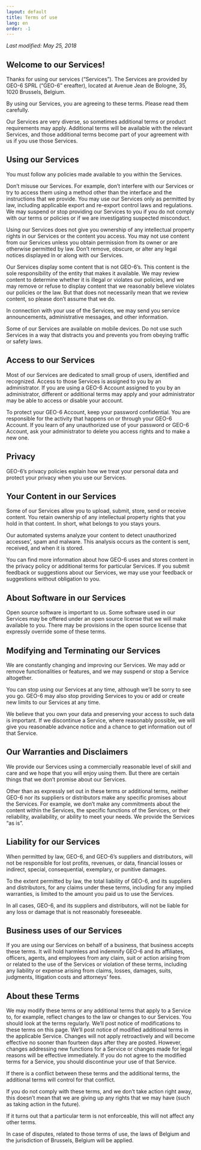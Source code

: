 ```yaml
---
layout: default
title: Terms of use
lang: en
order: -1
---
```

*Last modified: May 25, 2018*

## Welcome to our Services!

Thanks for using our services (“Services”). The Services are provided by GEO-6 SPRL (“GEO-6” ereafter), located at Avenue Jean de Bologne, 35, 1020 Brussels, Belgium.

By using our Services, you are agreeing to these terms. Please read them carefully.

Our Services are very diverse, so sometimes additional terms or product requirements may apply. Additional terms will be available with the relevant Services, and those additional terms become part of your agreement with us if you use those Services.

## Using our Services

You must follow any policies made available to you within the Services.

Don’t misuse our Services. For example, don’t interfere with our Services or try to access them using a method other than the interface and the instructions that we provide. You may use our Services only as permitted by law, including applicable export and re-export control laws and regulations. We may suspend or stop providing our Services to you if you do not comply with our terms or policies or if we are investigating suspected misconduct.

Using our Services does not give you ownership of any intellectual property rights in our Services or the content you access. You may not use content from our Services unless you obtain permission from its owner or are otherwise permitted by law. Don’t remove, obscure, or alter any legal notices displayed in or along with our Services.

Our Services display some content that is not GEO-6’s. This content is the sole responsibility of the entity that makes it available. We may review content to determine whether it is illegal or violates our policies, and we may remove or refuse to display content that we reasonably believe violates our policies or the law. But that does not necessarily mean that we review content, so please don’t assume that we do.

In connection with your use of the Services, we may send you service announcements, administrative messages, and other information.

Some of our Services are available on mobile devices. Do not use such Services in a way that distracts you and prevents you from obeying traffic or safety laws.

## Access to our Services

Most of our Services are dedicated to small group of users, identified and recognized.
Access to those Services is assigned to you by an administrator. If you are using a GEO-6 Account assigned to you by an administrator, different or additional terms may apply and your administrator may be able to access or disable your account.

To protect your GEO-6 Account, keep your password confidential. You are responsible for the activity that happens on or through your GEO-6 Account. If you learn of any unauthorized use of your password or GEO-6 Account, ask your administrator to delete you access rights and to make a new one.

## Privacy

GEO-6’s privacy policies explain how we treat your personal data and protect your privacy when you use our Services.

## Your Content in our Services

Some of our Services allow you to upload, submit, store, send or receive content. You retain ownership of any intellectual property rights that you hold in that content. In short, what belongs to you stays yours.

Our automated systems analyze your content to detect unauthorized accesses’, spam and malware. This analysis occurs as the content is sent, received, and when it is stored.

You can find more information about how GEO-6 uses and stores content in the privacy policy or additional terms for particular Services. If you submit feedback or suggestions about our Services, we may use your feedback or suggestions without obligation to you.

## About Software in our Services

Open source software is important to us. Some software used in our Services may be offered under an open source license that we will make available to you. There may be provisions in the open source license that expressly override some of these terms.

## Modifying and Terminating our Services

We are constantly changing and improving our Services. We may add or remove functionalities or features, and we may suspend or stop a Service altogether.

You can stop using our Services at any time, although we’ll be sorry to see you go. GEO-6 may also stop providing Services to you or add or create new limits to our Services at any time.

We believe that you own your data and preserving your access to such data is important. If we discontinue a Service, where reasonably possible, we will give you reasonable advance notice and a chance to get information out of that Service.

## Our Warranties and Disclaimers

We provide our Services using a commercially reasonable level of skill and care and we hope that you will enjoy using them. But there are certain things that we don’t promise about our Services.

Other than as expressly set out in these terms or additional terms, neither GEO-6 nor its suppliers or distributors make any specific promises about the Services. For example, we don’t make any commitments about the content within the Services, the specific functions of the Services, or their reliability, availability, or ability to meet your needs. We provide the Services “as is”.

## Liability for our Services

When permitted by law, GEO-6, and GEO-6’s suppliers and distributors, will not be responsible for lost profits, revenues, or data, financial losses or indirect, special, consequential, exemplary, or punitive damages.

To the extent permitted by law, the total liability of GEO-6, and its suppliers and distributors, for any claims under these terms, including for any implied warranties, is limited to the amount you paid us to use the Services.

In all cases, GEO-6, and its suppliers and distributors, will not be liable for any loss or damage that is not reasonably foreseeable.

## Business uses of our Services

If you are using our Services on behalf of a business, that business accepts these terms. It will hold harmless and indemnify GEO-6 and its affiliates, officers, agents, and employees from any claim, suit or action arising from or related to the use of the Services or violation of these terms, including any liability or expense arising from claims, losses, damages, suits, judgments, litigation costs and attorneys’ fees.

## About these Terms
We may modify these terms or any additional terms that apply to a Service to, for example, reflect changes to the law or changes to our Services. You should look at the terms regularly. We’ll post notice of modifications to these terms on this page. We’ll post notice of modified additional terms in the applicable Service. Changes will not apply retroactively and will become effective no sooner than fourteen days after they are posted. However, changes addressing new functions for a Service or changes made for legal reasons will be effective immediately. If you do not agree to the modified terms for a Service, you should discontinue your use of that Service.

If there is a conflict between these terms and the additional terms, the additional terms will control for that conflict.

If you do not comply with these terms, and we don’t take action right away, this doesn’t mean that we are giving up any rights that we may have (such as taking action in the future).

If it turns out that a particular term is not enforceable, this will not affect any other terms.

In case of disputes, related to those terms of use, the laws of Belgium and the jurisdiction of Brussels, Belgium will be applied.
